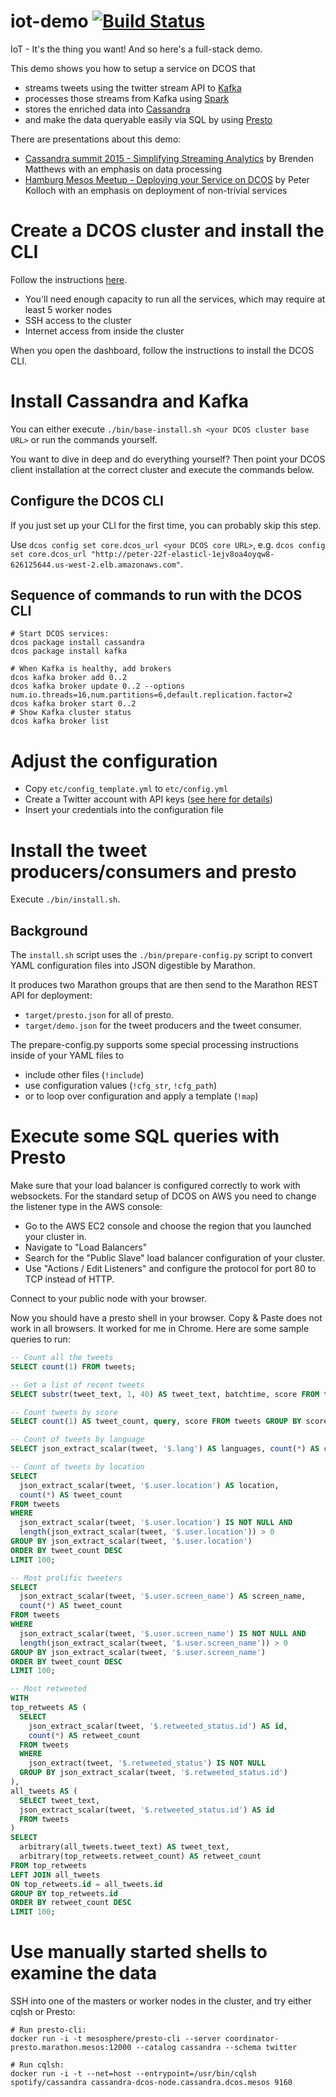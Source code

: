 # iot-demo [![Build Status](https://travis-ci.org/mesosphere/iot-demo.svg?branch=master)](https://travis-ci.org/mesosphere/iot-demo)

IoT - It's the thing you want! And so here's a full-stack demo.

This demo shows you how to setup a service on DCOS that

* streams tweets using the twitter stream API to [Kafka](http://kafka.apache.org)
* processes those streams from Kafka using [Spark](http://spark.apache.org)
* stores the enriched data into [Cassandra](http://cassandra.apache.org)
* and make the data queryable easily via SQL by using [Presto](https://prestodb.io)

There are presentations about this demo:

* [Cassandra summit 2015 - Simplifying Streaming Analytics](http://www.slideshare.net/BrendenMatthews/cassandra-summit-2015-simplifying-streaming-analytics)
  by Brenden Matthews with an emphasis on data processing
* [Hamburg Mesos Meetup - Deploying your Service on DCOS](https://docs.google.com/presentation/d/1skc6-Hb28oyUX-XCeBaSZuMWVndu2A40TL8HeQKw-Dk/edit#slide=id.ge21c9a11a_0_358)
  by Peter Kolloch with an emphasis on deployment of non-trivial services

# Create a DCOS cluster and install the CLI

Follow the instructions [here](https://docs.mesosphere.com/install/createcluster/).

- You'll need enough capacity to run all the services, which may require at least 5 worker nodes
- SSH access to the cluster
- Internet access from inside the cluster

When you open the dashboard, follow the instructions to install the DCOS CLI.

# Install Cassandra and Kafka

You can either execute `./bin/base-install.sh <your DCOS cluster base URL>` or run the commands yourself.

You want to dive in deep and do everything yourself? Then point your DCOS client installation at the correct
cluster and execute the commands below.

## Configure the DCOS CLI

If you just set up your CLI for the first time, you can probably skip this step.

Use `dcos config set core.dcos_url <your DCOS core URL>`, e.g.
`dcos config set core.dcos_url "http://peter-22f-elasticl-1ejv8oa4oyqw8-626125644.us-west-2.elb.amazonaws.com"`.


## Sequence of commands to run with the DCOS CLI

```console
# Start DCOS services:
dcos package install cassandra
dcos package install kafka

# When Kafka is healthy, add brokers
dcos kafka broker add 0..2
dcos kafka broker update 0..2 --options num.io.threads=16,num.partitions=6,default.replication.factor=2
dcos kafka broker start 0..2
# Show Kafka cluster status
dcos kafka broker list
```

# Adjust the configuration

* Copy `etc/config_template.yml` to `etc/config.yml`
* Create a Twitter account with API keys ([see here for details](https://dev.twitter.com/oauth/overview/application-owner-access-tokens))
* Insert your credentials into the configuration file

# Install the tweet producers/consumers and presto 

Execute `./bin/install.sh`.

## Background

The `install.sh` script uses the `./bin/prepare-config.py` script to convert YAML configuration files into
 JSON digestible by Marathon.
 
It produces two Marathon groups that are then send to the Marathon REST API for deployment:

* `target/presto.json` for all of presto.
* `target/demo.json` for the tweet producers and the tweet consumer.

The prepare-config.py supports some special processing instructions inside of your YAML files to

* include other files (`!include`)
* use configuration values (`!cfg_str`, `!cfg_path`)
* or to loop over configuration and apply a template (`!map`)

# Execute some SQL queries with Presto

Make sure that your load balancer is configured correctly to work with websockets. For the standard setup of DCOS
 on AWS you need to change the listener type in the AWS console:
 
* Go to the AWS EC2 console and choose the region that you launched your cluster in.
* Navigate to "Load Balancers"
* Search for the "Public Slave" load balancer configuration of your cluster.
* Use "Actions / Edit Listeners" and configure the protocol for port 80 to TCP instead of HTTP.

Connect to your public node with your browser.

Now you should have a presto shell in your browser. Copy & Paste does not work in all browsers. It worked
for me in Chrome. Here are some sample queries to run:

```sql
-- Count all the tweets
SELECT count(1) FROM tweets;

-- Get a list of recent tweets
SELECT substr(tweet_text, 1, 40) AS tweet_text, batchtime, score FROM tweets ORDER BY batchtime DESC LIMIT 20;

-- Count tweets by score
SELECT count(1) AS tweet_count, query, score FROM tweets GROUP BY score, query ORDER BY query, score;

-- Count of tweets by language
SELECT json_extract_scalar(tweet, '$.lang') AS languages, count(*) AS count FROM tweets GROUP BY json_extract_scalar(tweet, '$.lang') ORDER BY count DESC;

-- Count of tweets by location
SELECT
  json_extract_scalar(tweet, '$.user.location') AS location,
  count(*) AS tweet_count
FROM tweets
WHERE
  json_extract_scalar(tweet, '$.user.location') IS NOT NULL AND
  length(json_extract_scalar(tweet, '$.user.location')) > 0
GROUP BY json_extract_scalar(tweet, '$.user.location')
ORDER BY tweet_count DESC
LIMIT 100;

-- Most prolific tweeters
SELECT
  json_extract_scalar(tweet, '$.user.screen_name') AS screen_name,
  count(*) AS tweet_count
FROM tweets
WHERE
  json_extract_scalar(tweet, '$.user.screen_name') IS NOT NULL AND
  length(json_extract_scalar(tweet, '$.user.screen_name')) > 0
GROUP BY json_extract_scalar(tweet, '$.user.screen_name')
ORDER BY tweet_count DESC
LIMIT 100;

-- Most retweeted
WITH
top_retweets AS (
  SELECT
    json_extract_scalar(tweet, '$.retweeted_status.id') AS id,
    count(*) AS retweet_count
  FROM tweets
  WHERE
    json_extract(tweet, '$.retweeted_status') IS NOT NULL
  GROUP BY json_extract_scalar(tweet, '$.retweeted_status.id')
),
all_tweets AS (
  SELECT tweet_text,
  json_extract_scalar(tweet, '$.retweeted_status.id') AS id
  FROM tweets
)
SELECT
  arbitrary(all_tweets.tweet_text) AS tweet_text,
  arbitrary(top_retweets.retweet_count) AS retweet_count
FROM top_retweets
LEFT JOIN all_tweets
ON top_retweets.id = all_tweets.id
GROUP BY top_retweets.id
ORDER BY retweet_count DESC
LIMIT 100;
```

# Use manually started shells to examine the data

SSH into one of the masters or worker nodes in the cluster, and try either cqlsh or Presto:

```console
# Run presto-cli:
docker run -i -t mesosphere/presto-cli --server coordinator-presto.marathon.mesos:12000 --catalog cassandra --schema twitter

# Run cqlsh:
docker run -i -t --net=host --entrypoint=/usr/bin/cqlsh spotify/cassandra cassandra-dcos-node.cassandra.dcos.mesos 9160
```
